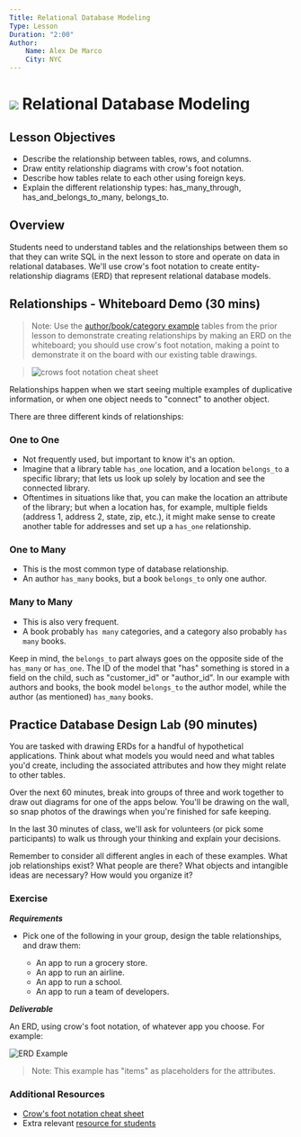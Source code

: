 ```yaml
---
Title: Relational Database Modeling
Type: Lesson
Duration: "2:00"
Author:
    Name: Alex De Marco
    City: NYC
---
```


# ![](https://ga-dash.s3.amazonaws.com/production/assets/logo-9f88ae6c9c3871690e33280fcf557f33.png) Relational Database Modeling

## Lesson Objectives

- Describe the relationship between tables, rows, and columns.
- Draw entity relationship diagrams with crow's foot notation.
- Describe how tables relate to each other using foreign keys.
- Explain the different relationship types: has_many_through, has_and_belongs_to_many, belongs_to.

## Overview

Students need to understand tables and the relationships between them so that they can write SQL in the next lesson to store and operate on data in relational databases. We'll use crow's foot notation to create entity-relationship diagrams (ERD) that represent relational database models.

## Relationships - Whiteboard Demo (30 mins)

> Note: Use the [author/book/category example](../relational-databases-intro-lesson#lets-draw-on-the-board---we-do-30-mins) tables from the prior lesson to demonstrate creating relationships by making an ERD on the whiteboard; you should use crow's foot notation, making a point to demonstrate it on the board with our existing table drawings.

> ![crows foot notation cheat sheet](http://www.vivekmchawla.com/content/images/2013/Dec/ERD_Relationship_Symbols_Quick_Reference-1.png)

Relationships happen when we start seeing multiple examples of duplicative information, or when one object needs to "connect" to another object.

There are three different kinds of relationships:

### One to One
- Not frequently used, but important to know it's an option.
- Imagine that a library table ```has_one``` location, and a location ```belongs_to``` a specific library; that lets us look up solely by location and see the connected library.
- Oftentimes in situations like that, you can make the location an attribute of the library; but when a location has, for example, multiple fields (address 1, address 2, state, zip, etc.), it might make sense to create another table for addresses and set up a ```has_one``` relationship.

### One to Many
- This is the most common type of database relationship.
- An author ```has_many``` books, but a book ```belongs_to``` only one author.

### Many to Many
- This is also very frequent.
- A book probably ```has many``` categories, and a category also probably ```has many``` books.

Keep in mind, the ```belongs_to``` part always goes on the opposite side of the ```has_many``` or ```has_one```. The ID of the model that "has" something is stored in a field on the child, such as "customer_id" or "author_id". In our example with authors and books, the book model ```belongs_to``` the author model, while the author (as mentioned) ```has_many``` books.

## Practice Database Design Lab (90 minutes)

You are tasked with drawing ERDs for a handful of hypothetical applications. Think about what models you would need and what tables you'd create, including the associated attributes and how they might relate to other tables.

Over the next 60 minutes, break into groups of three and work together to draw out diagrams for one of the apps below. You'll be drawing on the wall, so snap photos of the drawings when you're finished for safe keeping.

In the last 30 minutes of class, we'll ask for volunteers (or pick some participants) to walk us through your thinking and explain your decisions.

Remember to consider all different angles in each of these examples. What job relationships exist? What people are there? What objects and intangible ideas are necessary? How would you organize it?

### Exercise

___Requirements___

- Pick one of the following in your group, design the table relationships, and draw them:

  - An app to run a grocery store.
  - An app to run an airline.
  - An app to run a school.
  - An app to run a team of developers.

___Deliverable___

An ERD, using crow's foot notation, of whatever app you choose. For example:

![ERD Example](https://www.edrawsoft.com/images/examples/entity-relationship-diagram.png)

> Note: This example has "items" as placeholders for the attributes.

### Additional Resources

- [Crow's foot notation cheat sheet](http://www.vivekmchawla.com/content/images/2013/Dec/ERD_Relationship_Symbols_Quick_Reference-1.png)
- Extra relevant [resource for students](https://developer.mozilla.org/en-US/docs/Web/Events)





